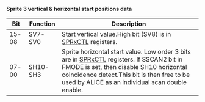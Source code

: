 **Sprite 3 vertical & horizontal start positions data**

|Bit| Function| Description  |
|---|---|---  |
|15-08| SV7-SV0| Start vertical value.High bit (SV8) is in [SPRxCTL](../hardware_manual_guide/SPRxCTL.md) registers.  |
|07-00| SH10-SH3| Sprite horizontal start value. Low order 3 bits are in [SPRxCTL](../hardware_manual_guide/SPRxCTL.md) registers. If SSCAN2 bit in FMODE is set, then disable SH10 horizontal coincidence detect.This bit is then free to be used by ALICE as an individual scan double enable.|

